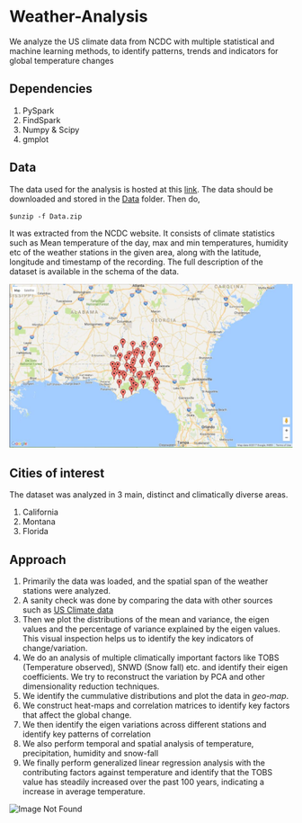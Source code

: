 # Weather-Analysis
We analyze the US climate data from NCDC with multiple statistical and machine learning methods, to identify patterns, trends and indicators for global temperature changes

## Dependencies
1. PySpark
2. FindSpark
3. Numpy & Scipy
4. gmplot

## Data

The data used for the analysis is hosted at this [link](https://drive.google.com/open?id=0B_Cz1ZeaITeDYUNXUk5udE5NYk0). The data should be downloaded and stored in the [Data](https://github.com/vnnsrk/Weather-Analysis/Data/) folder. Then do,

```
$unzip -f Data.zip
```

It was extracted from the NCDC website. It consists of climate statistics such as Mean temperature of the day, max and min temperatures, humidity etc of the weather stations in the given area, along with the latitude, longitude and timestamp of the recording. The full description of the dataset is available in the schema of the data.

![Image Not Found](/Florida/myfigs/location_map.jpg?raw=true "Distribution of data")

## Cities of interest

The dataset was analyzed in 3 main, distinct and climatically diverse areas.

1. California
2. Montana
3. Florida

## Approach

1. Primarily the data was loaded, and the spatial span of the weather stations were analyzed.
2. A sanity check was done by comparing the data with other sources such as [US Climate data](https://www.usclimatedata.com/)
3. Then we plot the distributions of the mean and variance, the eigen values and the percentage of variance explained by the eigen values. This visual inspection helps us to identify the key indicators of change/variation.
4. We do an analysis of multiple climatically important factors like TOBS (Temperature observed), SNWD (Snow fall) etc. and identify their eigen coefficients. We try to reconstruct the variation by PCA and other dimensionality reduction techniques.
5. We identify the cummulative distributions and plot the data in *geo-map*. 
6. We construct heat-maps and correlation matrices to identify key factors that affect the global change.
7. We then identify the eigen variations across different stations and identify key patterns of correlation
8. We also perform temporal and spatial analysis of temperature, precipitation, humidity and snow-fall
9. We finally perform generalized linear regression analysis with the contributing factors against temperature and identify that the TOBS value has steadily increased over the past 100 years, indicating a increase in average temperature.

![Image Not Found](/Montana/r_figures/extra1.jpg?raw=true "Proof of global warming")
